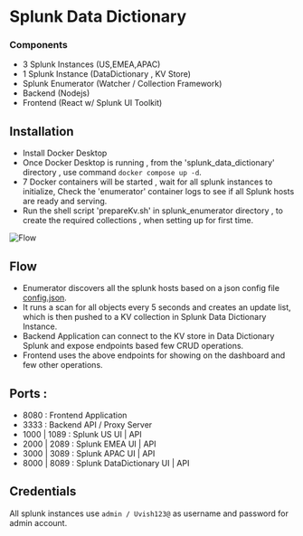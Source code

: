 # Splunk Data Dictionary
### Components
* 3 Splunk Instances (US,EMEA,APAC)
* 1 Splunk Instance (DataDictionary , KV Store)
* Splunk Enumerator (Watcher / Collection Framework)
* Backend (Nodejs)
* Frontend (React w/ Splunk UI Toolkit)

## Installation
* Install Docker Desktop 
* Once Docker Desktop is running , from the 'splunk_data_dictionary' directory , use command 
```docker compose up -d```.
* 7 Docker containers will be started , wait for all splunk instances to initialize, Check the 'enumerator' container logs to see if all Splunk hosts are ready and serving.
* Run the shell script 'prepareKv.sh' in splunk_enumerator directory , to create the required collections , when setting up for first time.

![Flow](splunk.drawio.png)

## Flow
* Enumerator discovers all the splunk hosts based on a json config file [config.json](https://github.com/uvish/splunk_data_dictionary/blob/main/splunk_enumerator/config_docker.json).
* It runs a scan for all objects every 5 seconds and creates an update list, which is then pushed to a KV collection in Splunk Data Dictionary Instance.
* Backend Application can connect to the KV store in Data Dictionary Splunk and expose endpoints based few CRUD operations.
* Frontend uses the above endpoints for showing on the dashboard and few other operations.

## Ports :
* 8080 : Frontend Application
* 3333 : Backend API / Proxy Server
* 1000 | 1089 : Splunk US UI | API
* 2000 | 2089 : Splunk EMEA UI | API
* 3000 | 3089 : Splunk APAC UI | API
* 8000 | 8089 : Splunk DataDictionary UI | API

## Credentials
All splunk instances use ```admin / Uvish123@``` as username and password for admin account.